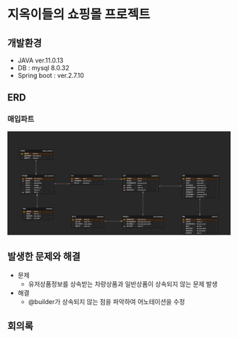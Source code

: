 # 지옥이들의 쇼핑몰 프로젝트
## 개발환경
- JAVA ver.11.0.13
- DB : mysql 8.0.32
- Spring boot : ver.2.7.10

## ERD
### 매입파트
<img src="img/purchase-erd.png"/>

## 발생한 문제와 해결
- 문제
  - 유저상품정보를 상속받는 차량상품과 일반상품이 상속되지 않는 문제 발생
- 해결
  - @builder가 상속되지 않는 점을 파악하여 어노테이션을 수정

## 회의록

